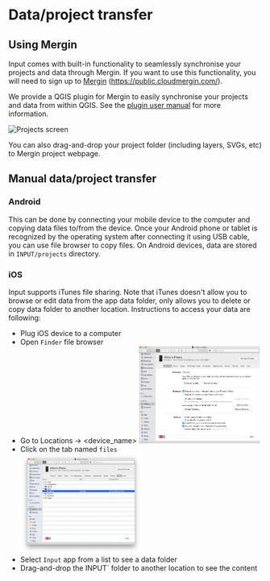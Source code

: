 # Data/project transfer

## Using Mergin

Input comes with built-in functionality to seamlessly synchronise your
projects and data through Mergin. If you want to use this functionality,
you will need to sign up to [Mergin](https://public.cloudmergin.com) (https://public.cloudmergin.com/).

We provide a QGIS plugin for Mergin to easily synchronise your projects and data from within QGIS. See the [plugin user manual](https://github.com/lutraconsulting/qgis-mergin-plugin/blob/master/docs/user-docs.md) for more information.

<img src="https://github.com/lutraconsulting/qgis-mergin-plugin/raw/master/docs/images/mergin-browser.png" alt="Projects screen" />​

You can also drag-and-drop your project folder (including layers, SVGs, etc)
to Mergin project webpage.

## Manual data/project transfer

### Android
This can be done by connecting your mobile device to the computer and copying data files to/from the device.
Once your Android phone or tablet is recognized by the operating system after connecting it using USB cable,
you can use file browser to copy files. On Android devices, data are stored in `INPUT/projects` directory.

### iOS
Input supports iTunes file sharing. Note that iTunes doesn't allow you to browse or edit data from the app data folder,
only allows you to delete or copy data folder to another location. Instructions to access your data are following:
* Plug iOS device to a computer
* Open `Finder` file browser
* Go to Locations -> <device_name> 
<img src="images/itunes.png" alt="iTunes" style="width: 50%; height: 50%"/>​
* Click on the tab named `files`  
<img src="images/itunes2.png" alt="iTunes apps data" style="width: 50%; height: 50%"/>​
* Select `Input` app from a list to see a data folder
* Drag-and-drop the INPUT` folder to another location to see the content